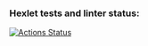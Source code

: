 ### Hexlet tests and linter status:
[![Actions Status](https://github.com/anna-plsn/devops-for-programmers-project-74/actions/workflows/hexlet-check.yml/badge.svg)](https://github.com/anna-plsn/devops-for-programmers-project-74/actions)
